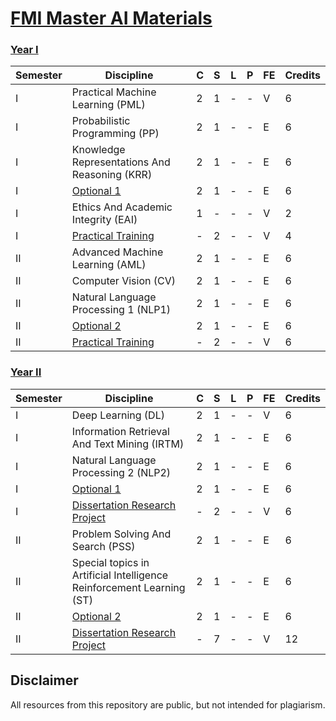 # [FMI Master AI Materials](https://github.com/FMI-Materials/FMI-Master-AI-Materials)

### [Year I](https://github.com/FMI-Materials/FMI-Master-AI-Materials/tree/main/Year%20I)
| Semester | Discipline                                                     | C | S | L | P | FE | Credits |
|----------|----------------------------------------------------------------|---|---|---|---|----|---------|
| I        | Practical Machine Learning (PML)                                 | 2 | 1 | - | - | V  | 6       |
| I        | Probabilistic Programming (PP)                                   | 2 | 1 | - | - | E  | 6       |
| I        | Knowledge Representations And Reasoning (KRR)                    | 2 | 1 | - | - | E  | 6       |
| I        | [Optional 1](https://github.com/FMI-Materials/FMI-Master-AI-Materials/tree/main/Year%20I/Semester%20I/Optional)                                                | 2 | 1 | - | - | E  | 6       |
| I        | Ethics And Academic Integrity (EAI)                              | 1 | - | - | - | V  | 2       |
| I        | [Practical Training](https://fmi.unibuc.ro/practica/)                                        | - | 2 | - | - | V  | 4       |
| II       | Advanced Machine Learning (AML)                                  | 2 | 1 | - | - | E  | 6       |
| II       | Computer Vision (CV)                                             | 2 | 1 | - | - | E  | 6       |
| II       | Natural Language Processing 1 (NLP1)                             | 2 | 1 | - | - | E  | 6       |
| II       | [Optional 2](https://github.com/FMI-Materials/FMI-Master-AI-Materials/tree/main/Year%20I/Semester%20II/Optional)                                                | 2 | 1 | - | - | E  | 6       |
| II       | [Practical Training](https://fmi.unibuc.ro/practica/)                                        | - | 2 | - | - | V  | 6       |


### [Year II](https://github.com/FMI-Materials/FMI-Master-AI-Materials/tree/main/Year%20II)
| Semester | Discipline                                                  | C | S | L | P | FE | Credits |
|----------|-------------------------------------------------------------|---|---|---|---|----|---------|
| I        | Deep Learning (DL)                                                     | 2 | 1 | - | - | V  | 6       |
| I        | Information Retrieval And Text Mining (IRTM)                           | 2 | 1 | - | - | E  | 6       |
| I        | Natural Language Processing 2 (NLP2)                                   | 2 | 1 | - | - | E  | 6       |
| I        | [Optional 1](https://github.com/FMI-Materials/FMI-Master-AI-Materials/tree/main/Year%20II/Semester%20I/Optional)                                                      | 2 | 1 | - | - | E  | 6       |
| I        | [Dissertation Research Project](https://fmi.unibuc.ro/finalizare-studii/)                                   | - | 2 | - | - | V  | 6       |
| II       | Problem Solving And Search (PSS)                                       | 2 | 1 | - | - | E  | 6       |
| II       | Special topics in Artificial Intelligence Reinforcement Learning (ST)  | 2 | 1 | - | - | E  | 6       |
| II       | [Optional 2](https://github.com/FMI-Materials/FMI-Master-AI-Materials/tree/main/Year%20II/Semester%20II/Optional)                                                      | 2 | 1 | - | - | E  | 6       |
| II       | [Dissertation Research Project](https://fmi.unibuc.ro/finalizare-studii/)                                   | - | 7 | - | - | V  | 12      |

## Disclaimer
All resources from this repository are public, but not intended for plagiarism.
